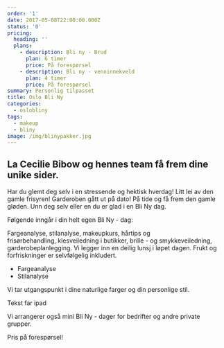 ```yaml
---
order: '1'
date: 2017-05-08T22:00:00.000Z
status: '0'
pricing:
  heading: ''
  plans:
    - description: Bli ny - Brud
      plan: 6 timer
      price: På forespørsel
    - description: Bli ny - venninnekveld
      plan: 4 timer
      price: På forespørsel
summary: Personlig tilpasset
title: Oslo Bli Ny
categories:
  - oslobliny
tags:
  - makeup
  - bliny
image: /img/blinypakker.jpg
---
```

## La Cecilie Bibow og hennes team få frem dine unike sider.

Har du glemt deg selv i en stressende og hektisk hverdag! Litt lei av den gamle frisyren! Garderoben gått ut på dato! På tide og få frem den gamle gløden. Unn deg selv eller en du er glad i en Bli Ny dag.

Følgende inngår i din helt egen Bli Ny - dag:

Fargeanalyse, stilanalyse, makeupkurs, hårtips og frisørbehandling, klesveiledning i butikker, brille - og smykkeveiledning, garderobeplanlegging. Vi legger inn en deilig lunsj i løpet dagen. Frukt og forfriskninger er selvfølgelig inkludert.

* Fargeanalyse
* Stilanalyse

Vi tar utgangspunkt i dine naturlige farger og din personlige stil.

Tekst far ipad

Vi arrangerer også mini Bli Ny - dager for bedrifter og andre private grupper.

Pris på forespørsel!

